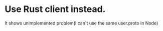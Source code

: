 # Use Rust client instead.

It shows unimplemented problem(I can't use the same user.proto in Node)
